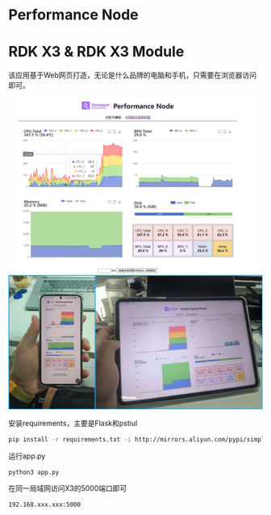 # Performance Node

# RDK X3 & RDK X3 Module

该应用基于Web网页打造，无论是什么品牌的电脑和手机，只需要在浏览器访问即可。

<img src=".\doc\desktop_demo.jpg" alt="desktop_demo" style="zoom:70%;" />

<img src=".\doc\mult_device.jpg" alt="mult_device" style="zoom:70%;" />

安装requirements，主要是Flask和pstiul

```bash
pip install -r requirements.txt -i http://mirrors.aliyun.com/pypi/simple/ --trusted-host mirrors.aliyun.com
```

运行app.py

```
python3 app.py
```

在同一局域网访问X3的5000端口即可

```bash
192.168.xxx.xxx:5000
```


